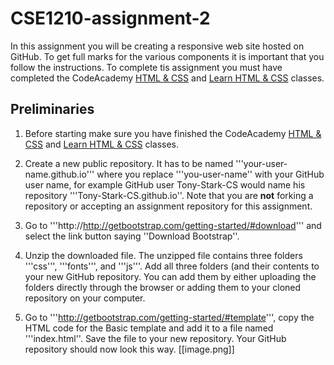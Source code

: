 # CSE1210-assignment-2
In this assignment you will be creating a responsive web site hosted on GitHub. To get full marks for the various components it is important that you follow the instructions. To complete tis assignment you must have completed the CodeAcademy [HTML & CSS](https://www.codecademy.com/learn/web) and [Learn HTML & CSS](https://www.codecademy.com/learn/learn-html-css) classes.

## Preliminaries
1. Before starting make sure you have finished the CodeAcademy [HTML & CSS](https://www.codecademy.com/learn/web) and [Learn HTML & CSS](https://www.codecademy.com/learn/learn-html-css) classes.

3. Create a new public repository. It has to be named '''your-user-name.github.io''' where you replace '''you-user-name'' with your GitHub user name, for example GitHub user Tony-Stark-CS would name his repository '''Tony-Stark-CS.github.io''. Note that you are __not__ forking a repository or accepting an assignment repository for this assignment.

4. Go to '''http://http://getbootstrap.com/getting-started/#download''' and select the link button saying ''Download Bootstrap''.

5. Unzip the downloaded file. The unzipped file contains three folders '''css''', '''fonts''', and '''js'''. Add all three folders (and their contents to your new GitHub repository. You can add them by either uploading the folders directly through the browser or adding them to your cloned repository on your computer.

6. Go to '''http://getbootstrap.com/getting-started/#template''', copy the HTML code for the Basic template and add it to a file named '''index.html''. Save the file to your new repository. Your GitHub repository should now look this way.
[[image.png]]
